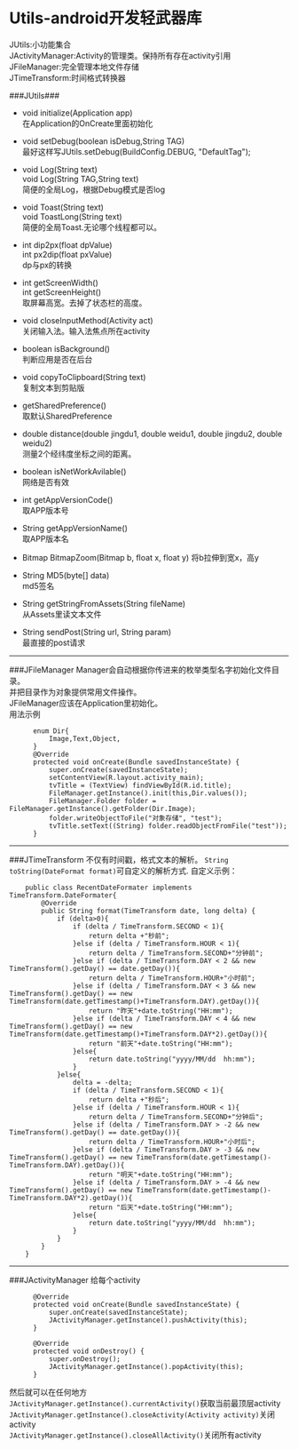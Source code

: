 # Utils-android开发轻武器库  
JUtils:小功能集合  
JActivityManager:Activity的管理类。保持所有存在activity引用  
JFileManager:完全管理本地文件存储  
JTimeTransform:时间格式转换器

###JUtils###
* void initialize(Application app)  
在Application的OnCreate里面初始化    

* void setDebug(boolean isDebug,String TAG)  
最好这样写JUtils.setDebug(BuildConfig.DEBUG, "DefaultTag");  

* void Log(String text)  
void Log(String TAG,String text)  
简便的全局Log，根据Debug模式是否log  

* void Toast(String text)  
void ToastLong(String text)  
简便的全局Toast.无论哪个线程都可以。

* int dip2px(float dpValue)  
int px2dip(float pxValue)  
dp与px的转换

* int getScreenWidth()  
int getScreenHeight()  
取屏幕高宽。去掉了状态栏的高度。  

* void closeInputMethod(Activity act)  
关闭输入法。输入法焦点所在activity

* boolean isBackground()  
判断应用是否在后台

* void copyToClipboard(String text)  
复制文本到剪贴版

* getSharedPreference()  
取默认SharedPreference

* double distance(double jingdu1, double weidu1, double jingdu2, double weidu2)  
测量2个经纬度坐标之间的距离。

* boolean isNetWorkAvilable()  
网络是否有效

* int getAppVersionCode()  
取APP版本号

* String getAppVersionName()  
取APP版本名

* Bitmap BitmapZoom(Bitmap b, float x, float y)
将b拉伸到宽x，高y

* String MD5(byte[] data)  
md5签名

* String getStringFromAssets(String fileName)  
从Assets里读文本文件

* String sendPost(String url, String param)  
最直接的post请求

***
###JFileManager
Manager会自动根据你传进来的枚举类型名字初始化文件目录。  
并把目录作为对象提供常用文件操作。  
JFileManager应该在Application里初始化。  
用法示例

          enum Dir{
              Image,Text,Object,
          }
          @Override
          protected void onCreate(Bundle savedInstanceState) {
              super.onCreate(savedInstanceState);
              setContentView(R.layout.activity_main);
              tvTitle = (TextView) findViewById(R.id.title);
              FileManager.getInstance().init(this,Dir.values());
              FileManager.Folder folder = FileManager.getInstance().getFolder(Dir.Image);
              folder.writeObjectToFile("对象存储", "test");
              tvTitle.setText((String) folder.readObjectFromFile("test"));
          }

***
###JTimeTransform
不仅有时间戳，格式文本的解析。
`String toString(DateFormat format)`可自定义的解析方式.
自定义示例：

        public class RecentDateFormater implements TimeTransform.DateFormater{
            @Override
            public String format(TimeTransform date, long delta) {
                if (delta>0){
                    if (delta / TimeTransform.SECOND < 1){
                        return delta +"秒前";
                    }else if (delta / TimeTransform.HOUR < 1){
                        return delta / TimeTransform.SECOND+"分钟前";
                    }else if (delta / TimeTransform.DAY < 2 && new TimeTransform().getDay() == date.getDay()){
                        return delta / TimeTransform.HOUR+"小时前";
                    }else if (delta / TimeTransform.DAY < 3 && new TimeTransform().getDay() == new TimeTransform(date.getTimestamp()+TimeTransform.DAY).getDay()){
                        return "昨天"+date.toString("HH:mm");
                    }else if (delta / TimeTransform.DAY < 4 && new TimeTransform().getDay() == new TimeTransform(date.getTimestamp()+TimeTransform.DAY*2).getDay()){
                        return "前天"+date.toString("HH:mm");
                    }else{
                        return date.toString("yyyy/MM/dd  hh:mm");
                    }
                }else{
                    delta = -delta;
                    if (delta / TimeTransform.SECOND < 1){
                        return delta +"秒后";
                    }else if (delta / TimeTransform.HOUR < 1){
                        return delta / TimeTransform.SECOND+"分钟后";
                    }else if (delta / TimeTransform.DAY > -2 && new TimeTransform().getDay() == date.getDay()){
                        return delta / TimeTransform.HOUR+"小时后";
                    }else if (delta / TimeTransform.DAY > -3 && new TimeTransform().getDay() == new TimeTransform(date.getTimestamp()-TimeTransform.DAY).getDay()){
                        return "明天"+date.toString("HH:mm");
                    }else if (delta / TimeTransform.DAY > -4 && new TimeTransform().getDay() == new TimeTransform(date.getTimestamp()-TimeTransform.DAY*2).getDay()){
                        return "后天"+date.toString("HH:mm");
                    }else{
                        return date.toString("yyyy/MM/dd  hh:mm");
                    }
                }
            }
        }
        
***
###JActivityManager
给每个activity

          @Override
          protected void onCreate(Bundle savedInstanceState) {
              super.onCreate(savedInstanceState);
              JActivityManager.getInstance().pushActivity(this);
          }
          
          @Override
          protected void onDestroy() {
              super.onDestroy();
              JActivityManager.getInstance().popActivity(this);
          }
          
然后就可以在任何地方  
`JActivityManager.getInstance().currentActivity()`获取当前最顶层activity  
`JActivityManager.getInstance().closeActivity(Activity activity)`关闭activity  
`JActivityManager.getInstance().closeAllActivity()`关闭所有activity  
